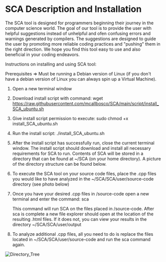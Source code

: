 # SCA Description and Installation

The SCA tool is designed for programmers beginning their journey in the computer science world. The goal
of our tool is to provide the user with helpful suggestions instead of unhelpful and ofen confusing errors
and warnings generated by compilers. The suggestions are designed to guide the user by promoting more 
reliable coding practices and "pushing" them in the right direction. We hope you find this tool easy 
to use and also beneficial in your coding endeavors.

Instructions on installing and using SCA tool:

Prerequisites => Must be running a Debian version of Linux 
                 (if you don't have a debian version of Linux you can always spin up a Virtual Machine).

1. Open a new terminal window
2. Download install script with command: wget https://raw.githubusercontent.com/mcallbosco/SCA/main/script/install_SCA_ubuntu.sh
3. Give install script permission to execute: sudo chmod +x install_SCA_ubuntu.sh
4. Run the install script: ./install_SCA_ubuntu.sh
5. After the install script has successfully run, close the current terminal window. The install script should download and install all necessary requirements for
   SCA to run. Contents of SCA will be stored in a directory that can be found at ~/SCA (on your home directory). A picture of the directory
   structure can be found below.
6. To execute the SCA tool on your source code files, place the .cpp files you would like to have analyzed
   in the ~/SCA/SCA/user/source-code directory (see photo below)
7. Once you have your desired .cpp files in /source-code open a new terminal and enter the command: sca

   This command will run SCA on the files placed in /source-code. After sca is complete a new file explorer
   should open at the location of the resulting .html files. If it does not, you can view your results in 
   the directory ~/SCA/SCA/user/output
8. To analyze additional .cpp files, all you need to do is replace the files located in ~/SCA/SCA/user/source-code
   and run the sca command again.

![Directory_Tree](https://user-images.githubusercontent.com/64028736/140849179-40abb7ef-75b9-4ca8-b878-4b4665f5fedd.JPG)




